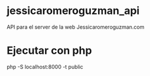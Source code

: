 # jessicaromeroguzman_api
API para el server de la web Jessicaromeroguzman.com


# Ejecutar con php
php -S localhost:8000 -t public